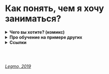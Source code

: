 # Как понять, чем я хочу заниматься? #

<details><summary><b>Чего вы хотите? (комикс)</b></summary><p>  
![](https://raw.githubusercontent.com/Legmo/notes/master/Pic/destination_1.jpg)
![](https://raw.githubusercontent.com/Legmo/notes/master/Pic/destination_2.jpg)
![](https://raw.githubusercontent.com/Legmo/notes/master/Pic/destination_3.jpg)
![](https://raw.githubusercontent.com/Legmo/notes/master/Pic/destination_4.jpg)
![](https://raw.githubusercontent.com/Legmo/notes/master/Pic/destination_5.jpg)
![](https://raw.githubusercontent.com/Legmo/notes/master/Pic/destination_6.jpg)
![](https://raw.githubusercontent.com/Legmo/notes/master/Pic/destination_7.jpg)
![](https://raw.githubusercontent.com/Legmo/notes/master/Pic/destination_8.jpg)
<br></p></details>

<details><summary><b>Про обучение на примере других</b></summary><p>  
![](https://raw.githubusercontent.com/Legmo/notes/master/Pic/Quotes.jpg) 
<br></p></details>

<details><summary><b>Ссылки</b></summary><p>  

- [Пирог И - Анализ Предназначения Человека](https://www.ivanpirog.com/posts/analiz-prednaznacheniya-cheloveka/)
- [YouTube. Резанова Л - Поиск призвания: 5 выводов, которые сохранят 10 лет вашей жизни](https://www.youtube.com/watch?v=HJbI0jlOpwQ)
- [YouTube. Джобс С - Стив Джопс. Как понять, что ты хочешь действительно (Лекция в Стэнфордском университете, 2005)](https://www.youtube.com/watch?v=rd-0D8LHSTc)

<br></p></details>

<br> 
<br> 

*[Legmo, 2019](https://github.com/Legmo/notes/)*